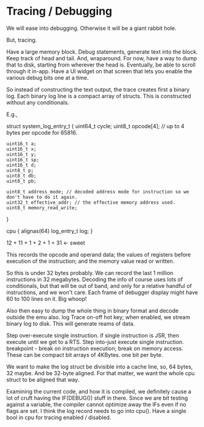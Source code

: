 # Tracing / Debugging

We will ease into debugging. Otherwise it will be a giant rabbit hole.

But, tracing.

Have a large memory block.
Debug statements, generate text into the block. Keep track of head and tail. And, wraparound.
For now, have a way to dump that to disk, starting from wherever the head is.
Eventually, be able to scroll through it in-app.
Have a UI widget on that screen that lets you enable the various debug bits one at a time.

So instead of constructing the text output, the trace creates first a binary log. Each binary log line is a compact array of structs.
This is constructed without any conditionals.

E.g.,

struct system_log_entry_t {
    uint64_t cycle;
    uint8_t opcode[4]; // up to 4 bytes per opcode for 65816.

    uint16_t a;
    uint16_t x;
    uint16_t y;
    uint16_t sp;
    uint16_t d;
    uint8_t p;
    uint8_t db;
    uint8_t pb;

    uint8_t address_mode; // decoded address mode for instruction so we don't have to do it again.
    uint32_t effective_addr; // the effective memory address used.
    uint8_t memory_read_write;
}

cpu {
    alignas(64) log_entry_t log;
}

12 + 11 + 1 + 2 + 1 = 31 <- sweet

This records the opcode and operand data; the values of registers before execution of the instruction; and the memory value read or written.

So this is under 32 bytes probably. We can record the last 1 million instructions in 32 megabytes.
Decoding the info of course uses lots of conditionals, but that will be out of band, and only for a relative handful of instructions, and we won't care. Each frame of debugger display might have 60 to 100 lines on it. Big whoop!

Also then easy to dump the whole thing in binary format and decode outside the emu also.
log Trace on-off hot key; when enabled, we stream binary log to disk. This will generate reams of data.

Step over-execute single instruction. if single instruction is JSR, then execute until we get to a RTS.
Step into-just execute single instruction.
breakpoint - break on instruction execution; break on memory access. These can be compact bit arrays of 4KBytes. one bit per byte.

We want to make the log struct be divisible into a cache line, so, 64 bytes, 32 maybe. And be 32-byte aligned. For that matter, we want the whole cpu struct to be aligned that way.

Examining the current code, and how it is compiled, we definitely cause a lot of cruft having the IF(DEBUG()) stuff in there. Since we are bit testing against a variable, the compiler cannot optimize away the IFs even if no flags are set.
I think the log record needs to go into cpu().
Have a single bool in cpu for tracing enabled / disabled.

